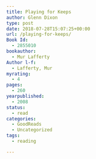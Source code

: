 ```yaml
---
title: Playing for Keeps
author: Glenn Dixon
type: post
date: 2018-07-28T15:07:25+00:00
url: /playing-for-keeps/
Book Id:
  - 2855010
bookauthor:
  - Mur Lafferty
Author l-f:
  - Lafferty, Mur
myrating:
  - 4
pages:
  - 260
yearpublished:
  - 2008
status:
  - read
categories:
  - GoodReads
  - Uncategorized
tags:
  - reading

---
```

